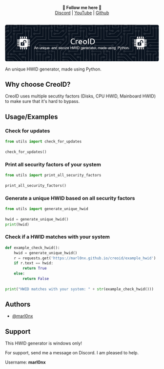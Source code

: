 <p align='center'>
  <b>📰 Follow me here 📰</b><br>  
  <a href="https://discord.com/users/1032874064731185152">Discord</a> |
  <a href="https://www.youtube.com/channel/UCwq6NcsqT8PS8ixhhUjM9ZQ">YouTube</a> |
  <a href="https://github.com/marl0nx">Github</a><br><br>
</p>

![Header](https://github.com/marl0nx/creoid/blob/main/images/github-header-image.png?raw=true)
<p>An unique HWID generator, made using Python.</p>

## Why choose CreoID? 
<p>CreoID uses multiple secutity factors (Disks, CPU HWID, Mainboard HWID) to make sure that it's hard to bypass.</p>

## Usage/Examples


### Check for updates
```python
from utils import check_for_updates

check_for_updates()
```

### Print all security factors of your system
```python
from utils import print_all_security_factors

print_all_security_factors()
```

### Generate a unique HWID based on all security factors
```python
from utils import generate_unique_hwid

hwid = generate_unique_hwid()
print(hwid)
```

### Check if a HWID matches with your system
```python
def example_check_hwid():
    hwid = generate_unique_hwid()
    r = requests.get('https://marl0nx.github.io/creoid/example_hwid')  # Replace your own URL.
    if r.text == hwid:
        return True
    else:
        return False

print("HWID matches with your system: " + str(example_check_hwid()))
```


## Authors

- [@marl0nx](https://www.github.com/octokatherine)


## Support
This HWID generator is windows only!

For support, send me a message on Discord. I am pleased to help.

Username: **marl0nx**

